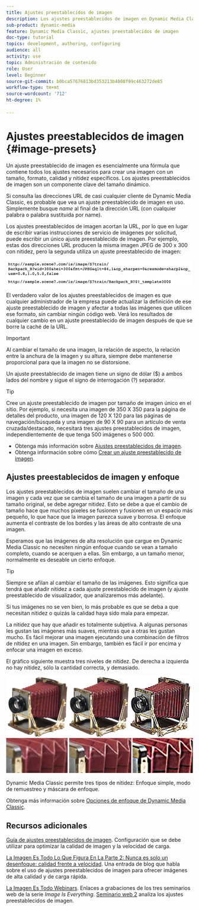 ```yaml
---
title: Ajustes preestablecidos de imagen
description: Los ajustes preestablecidos de imagen en Dynamic Media Classic contienen todos los ajustes necesarios para crear una imagen con un tamaño, formato, calidad y nitidez específicos. Los ajustes preestablecidos de imagen son un componente clave del tamaño dinámico. Al mirar una URL en Dynamic Media Classic, puede ver fácilmente si hay un ajuste preestablecido de imagen en uso. Obtenga información sobre los ajustes preestablecidos de imagen, por qué son tan útiles y cómo crearlos.
sub-product: dynamic-media
feature: Dynamic Media Classic, ajustes preestablecidos de imagen
doc-type: tutorial
topics: development, authoring, configuring
audience: all
activity: use
topic: Administración de contenido
role: User
level: Beginner
source-git-commit: b0bca57676813bd353213b4808f99c463272de85
workflow-type: tm+mt
source-wordcount: '712'
ht-degree: 1%

---
```



# Ajustes preestablecidos de imagen {#image-presets}

Un ajuste preestablecido de imagen es esencialmente una fórmula que contiene todos los ajustes necesarios para crear una imagen con un tamaño, formato, calidad y nitidez específicos. Los ajustes preestablecidos de imagen son un componente clave del tamaño dinámico.

Si consulta las direcciones URL de casi cualquier cliente de Dynamic Media Classic, es probable que vea un ajuste preestablecido de imagen en uso. Simplemente busque $name$ al final de la dirección URL (con cualquier palabra o palabra sustituida por name).

Los ajustes preestablecidos de imagen acortan la URL, por lo que en lugar de escribir varias instrucciones de servicio de imágenes por solicitud, puede escribir un único ajuste preestablecido de imagen. Por ejemplo, estas dos direcciones URL producen la misma imagen JPEG de 300 x 300 con nitidez, pero la segunda utiliza un ajuste preestablecido de imagen:

![image](assets/image-presets/image-preset-2.png)

El verdadero valor de los ajustes preestablecidos de imagen es que cualquier administrador de la empresa puede actualizar la definición de ese ajuste preestablecido de imagen y afectar a todas las imágenes que utilicen ese formato, sin cambiar ningún código web. Verá los resultados de cualquier cambio en un ajuste preestablecido de imagen después de que se borre la caché de la URL.

>[!IMPORTANT]
>
>Al cambiar el tamaño de una imagen, la relación de aspecto, la relación entre la anchura de la imagen y su altura, siempre debe mantenerse proporcional para que la imagen no se distorsione.

Un ajuste preestablecido de imagen tiene un signo de dólar ($) a ambos lados del nombre y sigue el signo de interrogación (?) separador.

>[!TIP]
>
>Cree un ajuste preestablecido de imagen por tamaño de imagen único en el sitio. Por ejemplo, si necesita una imagen de 350 X 350 para la página de detalles del producto, una imagen de 120 X 120 para las páginas de navegación/búsqueda y una imagen de 90 X 90 para un artículo de venta cruzada/destacado, necesitará tres ajustes preestablecidos de imagen, independientemente de que tenga 500 imágenes o 500 000.

- Obtenga más información sobre [Ajustes preestablecidos de imagen](https://docs.adobe.com/content/help/en/dynamic-media-classic/using/image-sizing/setting-image-presets.html).
- Obtenga información sobre cómo [Crear un ajuste preestablecido de imagen](https://docs.adobe.com/content/help/en/dynamic-media-classic/using/image-sizing/setting-image-presets.html#creating-an-image-preset).

## Ajustes preestablecidos de imagen y enfoque

Los ajustes preestablecidos de imagen suelen cambiar el tamaño de una imagen y cada vez que se cambia el tamaño de una imagen a partir de su tamaño original, se debe agregar nitidez. Esto se debe a que el cambio de tamaño hace que muchos píxeles se fusionen y fusionen en un espacio más pequeño, lo que hace que la imagen parezca suave y borrosa. El enfoque aumenta el contraste de los bordes y las áreas de alto contraste de una imagen.

Esperamos que las imágenes de alta resolución que cargue en Dynamic Media Classic no necesiten ningún enfoque cuando se vean a tamaño completo, cuando se acerquen a ellas. Sin embargo, a un tamaño menor, normalmente es deseable un cierto enfoque.

>[!TIP]
>
>Siempre se afilan al cambiar el tamaño de las imágenes. Esto significa que tendrá que añadir nitidez a cada ajuste preestablecido de imagen (y ajuste preestablecido de visualizador, que analizaremos más adelante).
>
>Si tus imágenes no se ven bien, lo más probable es que se deba a que necesitan nitidez o quizás la calidad haya sido mala para empezar.

La nitidez que hay que añadir es totalmente subjetiva. A algunas personas les gustan las imágenes más suaves, mientras que a otras les gustan mucho. Es fácil mejorar una imagen ejecutando una combinación de filtros de nitidez en una imagen. Sin embargo, también es fácil ir por encima y enfocar una imagen en exceso.

El gráfico siguiente muestra tres niveles de nitidez. De derecha a izquierda no hay nitidez, sólo la cantidad correcta, y demasiado.

![image](assets/image-presets/image-presets-1.jpg)

Dynamic Media Classic permite tres tipos de nitidez: Enfoque simple, modo de remuestreo y máscara de enfoque.

Obtenga más información sobre [Opciones de enfoque de Dynamic Media Classic](https://docs.adobe.com/content/help/en/dynamic-media-classic/using/master-files/sharpening-image.html#sharpening_an_image).

## Recursos adicionales

[Guía de ajustes preestablecidos de imagen](https://www.adobe.com/content/dam/www/us/en/experience-manager/pdfs/dynamic-media-image-preset-guide.pdf). Configuración que se debe utilizar para optimizar la calidad de imagen y la velocidad de carga.

[La Imagen Es Todo Lo Que Figura En La Parte 2: Nunca es solo un desenfoque: calidad frente a velocidad](https://theblog.adobe.com/image-is-everything-part-2-its-never-just-a-blur-quality-versus-speed/). Una entrada de blog que habla sobre el uso de ajustes preestablecidos de imagen para ofrecer imágenes de alta calidad y de carga rápida.

[La Imagen Es Todo Webinars](https://dynamicmediaseries2019.enterprise.adobeevents.com/). Enlaces a grabaciones de los tres seminarios web de la serie _Image Is Everything_. [Seminario web 2](https://seminars.adobeconnect.com/p6lqaotpjnd3) analiza los ajustes preestablecidos de imagen.
